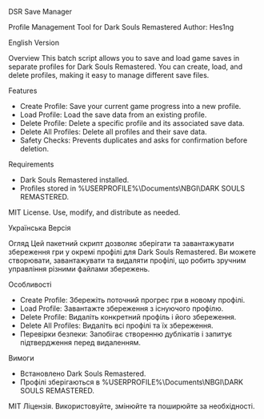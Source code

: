 DSR Save Manager

Profile Management Tool for Dark Souls Remastered
Author: Hes1ng

English Version

Overview
This batch script allows you to save and load game saves in separate profiles for Dark Souls Remastered. You can create, load, and delete profiles, making it easy to manage different save files.

Features
- Create Profile: Save your current game progress into a new profile.
- Load Profile: Load the save data from an existing profile.
- Delete Profile: Delete a specific profile and its associated save data.
- Delete All Profiles: Delete all profiles and their save data.
- Safety Checks: Prevents duplicates and asks for confirmation before deletion.

Requirements
- Dark Souls Remastered installed.
- Profiles stored in %USERPROFILE%\Documents\NBGI\DARK SOULS REMASTERED.

MIT License.
Use, modify, and distribute as needed.

Українська Версія

Огляд
Цей пакетний скрипт дозволяє зберігати та завантажувати збереження гри у окремі профілі для Dark Souls Remastered. Ви можете створювати, завантажувати та видаляти профілі, що робить зручним управління різними файлами збережень.

Особливості
- Create Profile: Збережіть поточний прогрес гри в новому профілі.
- Load Profile: Завантажте збереження з існуючого профілю.
- Delete Profile: Видаліть конкретний профіль і його збереження.
- Delete All Profiles: Видаліть всі профілі та їх збереження.
- Перевірки безпеки: Запобігає створенню дублікатів і запитує підтвердження перед видаленням.

Вимоги
- Встановлено Dark Souls Remastered.
- Профілі зберігаються в %USERPROFILE%\Documents\NBGI\DARK SOULS REMASTERED.

MIT Ліцензія.
Використовуйте, змінюйте та поширюйте за необхідності.
